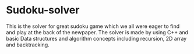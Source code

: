 # Sudoku-solver
This is the solver for great sudoku game which we all were eager to find and play at the back of the newpaper. 
The solver is made by using C++ and basic Data structures and algorithm concepts including recursion, 2D array and backtracking.
